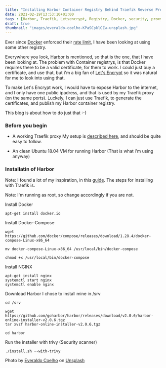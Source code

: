 ```yaml
---
title: "Installing Harbor Container Registry Behind Traefik Reverse Proxy With Letsencrypt Certificate"
date: 2021-02-19T13:53:10+01:00
tags : [Harbor, Traefik, Letsencrypt, Registry, Docker, security, proxy, reverse proxy, Container Registry]
draft: true
thumbnail: "images/everaldo-coelho-KPaSCpklCZw-unsplash.jpg"
---
```

Ever since [Docker](https://www.docker.com) enforced their [rate limit](https://www.docker.com/increase-rate-limits), I have been looking at using some other registry.

Everywhere you look, [Harbor](https://goharbor.io) is mentioned, so that is the one, that I have been looking at. 
The problem with Container registrys, is that Docker requires there to be a valid certificate, for them to work.
I could just buy a certificate, and use that, but i'm a big fan of [Let's Encrypt](https://letsencrypt.org) so it was natural for me to look into using that.

To make Let's Encrypt work, I would have to expose Harbor to the internet, and I only have one public ipadress, and that is used by my Traefik proxy (on the same ports). Luckely, I can just use Traefik, to generate the certificates, and publish my Harbor container registry.

This blog is about how to do just that :-) 

### Before you begin

- A working Traefik proxy
My setup is [described here](https://www.robert-jensen.dk/posts/2021-secure-deployments-with-docker-and-traefik/), and should be quite easy to follow.

- An clean Ubuntu 18.04 VM for running Harbor
(That is what i'm using anyway)

### Installatin of Harbor

Note: I found a lot of my inspiration, in this [guide](https://thenewstack.io/tutorial-install-the-docker-harbor-registry-server-on-ubuntu-18-04/).
The steps for installing with Traefik is.

Note: I'm running as root, so change accordingly if you are not. 

Install Docker
```
apt-get install docker.io
```
Install Docker-Compose
```
wget https://github.com/docker/compose/releases/download/1.28.4/docker-compose-Linux-x86_64

mv docker-compose-Linux-x86_64 /usr/local/bin/docker-compose

chmod +x /usr/local/bin/docker-compose
```
Install NGINX
```
apt-get install nginx
systemctl start nginx
systemctl enable nginx
```

Download Harbor
I chose to install mine in /srv
```
cd /srv

wget https://github.com/goharbor/harbor/releases/download/v2.0.6/harbor-online-installer-v2.0.6.tgz
tar xvzf harbor-online-installer-v2.0.6.tgz

cd harbor
```




Run the installer with trivy (Security scanner)
```
./install.sh --with-trivy
```

<span>Photo by <a href="https://unsplash.com/@_everaldo?utm_source=unsplash&amp;utm_medium=referral&amp;utm_content=creditCopyText">Everaldo Coelho</a> on <a href="https://unsplash.com/s/photos/lighthouse?utm_source=unsplash&amp;utm_medium=referral&amp;utm_content=creditCopyText">Unsplash</a></span>
